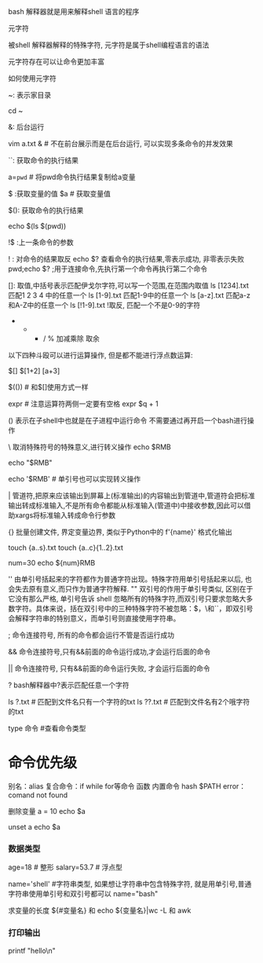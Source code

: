 
bash 解释器就是用来解释shell 语言的程序

元字符

被shell 解释器解释的特殊字符, 元字符是属于shell编程语言的语法

元字符存在可以让命令更加丰富

如何使用元字符

~: 表示家目录

cd ~

&: 后台运行

vim a.txt & # 不在前台展示而是在后台运行, 可以实现多条命令的并发效果

``: 获取命令的执行结果

a=`pwd` # 将pwd命令执行结果复制给a变量

$ :获取变量的值
$a # 获取变量值

$(): 获取命令的执行结果

echo $(ls $(pwd))

!$ :上一条命令的参数

!  : 对命令的结果取反
echo $? 查看命令的执行结果,零表示成功, 非零表示失败
pwd;echo $? ;用于连接命令,先执行第一个命令再执行第二个命令

[]: 取值,中括号表示匹配伊戈尔字符,可以写一个范围,在范围内取值
ls [1234].txt  匹配1 2 3 4 中的任意一个
ls [1-9].txt   匹配1-9中的任意一个
ls [a-z].txt   匹配a-z和A-Z中的任意一个
ls [!1-9].txt  !取反, 匹配一个不是0-9的字符

+ - * / %  加减乘除 取余

以下四种斗殴可以进行运算操作, 但是都不能进行浮点数运算:

$[]
$[1+2] $[$a+3]

$(())  # 和$[]使用方式一样

expr # 注意运算符两侧一定要有空格
expr $q + 1



() 表示在子shell中也就是在子进程中运行命令 不需要通过再开启一个bash进行操作

\  取消特殊符号的特殊意义,进行转义操作
echo $RMB

echo "$RMB"

echo '$RMB'  # 单引号也可以实现转义操作

| 管道符,把原来应该输出到屏幕上(标准输出)的内容输出到管道中,管道符会把标准输出转成标准输入,不是所有命令都能从标准输入(管道中)中接收参数,因此可以借助xargs将标准输入转成命令行参数


{} 批量创建文件, 界定变量边界, 类似于Python中的 f'{name}' 格式化输出

touch {a..s}.txt
touch {a..c}{1..2}.txt

num=30
echo ${num}RMB 

'' 由单引号括起来的字符都作为普通字符出现。特殊字符用单引号括起来以后, 也会失去原有意义,而只作为普通字符解释.
"" 双引号的作用于单引号类似, 区别在于它没有那么严格, 单引号告诉 shell 忽略所有的特殊字符,而双引号只要求忽略大多数字符。具体来说，括在双引号中的三种特殊字符不被忽略：$，\和``，即双引号会解释字符串的特别意义，而单引号则直接使用字符串。

; 命令连接符号, 所有的命令都会运行不管是否运行成功

&& 命令连接符号,只有&&前面的命令运行成功,才会运行后面的命令

|| 命令连接符号, 只有&&前面的命令运行失败, 才会运行后面的命令

? bash解释器中?表示匹配任意一个字符

ls ?.txt # 匹配到文件名只有一个字符的txt
ls ??.txt # 匹配到文件名有2个哦字符的txt

type 命令 #查看命令类型

# 命令优先级
别名：alias
    复合命令：if while for等命令
        函数
            内置命令
                hash
                    $PATH
                        error：comand not found


删除变量
a = 10 
echo $a

unset a
echo $a

### 数据类型
age=18  # 整形
salary=53.7  # 浮点型

name='shell' #字符串类型, 如果想让字符串中包含特殊字符, 就是用单引号,普通字符串使用单引号和双引号都可以
name="bash"

求变量的长度
${#变量名} 和 echo ${变量名}|wc -L 和 awk


### 打印输出

printf "hello\n"